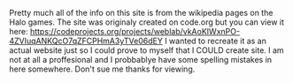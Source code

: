 Pretty much all of the info on this site is from the wikipedia pages on the Halo games. The site was originaly created on code.org but you can view it here: https://codeprojects.org/projects/weblab/vkAoKIWxnPO-4ZVIuqANKQcO7qZFCPHmA3yTVe06dEY
I wanted to recreate it as an actual website just so I could prove to myself that I COULD create site. I am not at all a proffesional and I probbablye have some spelling mistakes in here somewhere.
Don't sue me
thanks for viewing.
